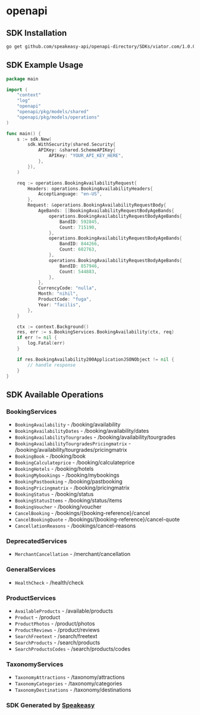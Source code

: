 # openapi

<!-- Start SDK Installation -->
## SDK Installation

```bash
go get github.com/speakeasy-api/openapi-directory/SDKs/viator.com/1.0.0/go
```
<!-- End SDK Installation -->

## SDK Example Usage
<!-- Start SDK Example Usage -->
```go
package main

import (
    "context"
    "log"
    "openapi"
    "openapi/pkg/models/shared"
    "openapi/pkg/models/operations"
)

func main() {
    s := sdk.New(
        sdk.WithSecurity(shared.Security{
            APIKey: &shared.SchemeAPIKey{
                APIKey: "YOUR_API_KEY_HERE",
            },
        }),
    )

    req := operations.BookingAvailabilityRequest{
        Headers: operations.BookingAvailabilityHeaders{
            AcceptLanguage: "en-US",
        },
        Request: &operations.BookingAvailabilityRequestBody{
            AgeBands: []BookingAvailabilityRequestBodyAgeBands{
                operations.BookingAvailabilityRequestBodyAgeBands{
                    BandID: 592845,
                    Count: 715190,
                },
                operations.BookingAvailabilityRequestBodyAgeBands{
                    BandID: 844266,
                    Count: 602763,
                },
                operations.BookingAvailabilityRequestBodyAgeBands{
                    BandID: 857946,
                    Count: 544883,
                },
            },
            CurrencyCode: "nulla",
            Month: "nihil",
            ProductCode: "fuga",
            Year: "facilis",
        },
    }

    ctx := context.Background()
    res, err := s.BookingServices.BookingAvailability(ctx, req)
    if err != nil {
        log.Fatal(err)
    }

    if res.BookingAvailability200ApplicationJSONObject != nil {
        // handle response
    }
}
```
<!-- End SDK Example Usage -->

<!-- Start SDK Available Operations -->
## SDK Available Operations


### BookingServices

* `BookingAvailability` - /booking/availability
* `BookingAvailabilityDates` - /booking/availability/dates
* `BookingAvailabilityTourgrades` - /booking/availability/tourgrades
* `BookingAvailabilityTourgradesPricingmatrix` - /booking/availability/tourgrades/pricingmatrix
* `BookingBook` - /booking/book
* `BookingCalculateprice` - /booking/calculateprice
* `BookingHotels` - /booking/hotels
* `BookingMybookings` - /booking/mybookings
* `BookingPastbooking` - /booking/pastbooking
* `BookingPricingmatrix` - /booking/pricingmatrix
* `BookingStatus` - /booking/status
* `BookingStatusItems` - /booking/status/items
* `BookingVoucher` - /booking/voucher
* `CancelBooking` - /bookings/{booking-reference}/cancel
* `CancelBookingQuote` - /bookings/{booking-reference}/cancel-quote
* `CancellationReasons` - /bookings/cancel-reasons

### DeprecatedServices

* `MerchantCancellation` - /merchant/cancellation

### GeneralServices

* `HealthCheck` - /health/check

### ProductServices

* `AvailableProducts` - /available/products
* `Product` - /product
* `ProductPhotos` - /product/photos
* `ProductReviews` - /product/reviews
* `SearchFreetext` - /search/freetext
* `SearchProducts` - /search/products
* `SearchProductsCodes` - /search/products/codes

### TaxonomyServices

* `TaxonomyAttractions` - /taxonomy/attractions
* `TaxonomyCategories` - /taxonomy/categories
* `TaxonomyDestinations` - /taxonomy/destinations
<!-- End SDK Available Operations -->

### SDK Generated by [Speakeasy](https://docs.speakeasyapi.dev/docs/using-speakeasy/client-sdks)
